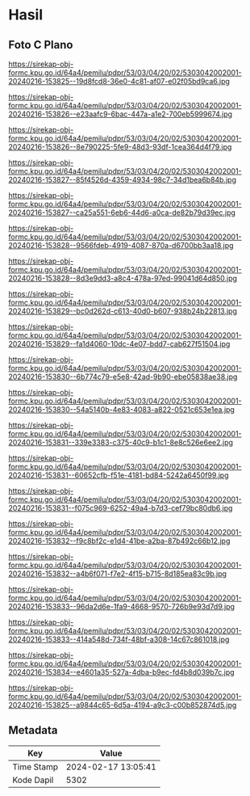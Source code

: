 # Hasil

## Foto C Plano

https://sirekap-obj-formc.kpu.go.id/64a4/pemilu/pdpr/53/03/04/20/02/5303042002001-20240216-153825--19d8fcd8-36e0-4c81-af07-e02f05bd9ca6.jpg

https://sirekap-obj-formc.kpu.go.id/64a4/pemilu/pdpr/53/03/04/20/02/5303042002001-20240216-153826--e23aafc9-6bac-447a-a1e2-700eb5999674.jpg

https://sirekap-obj-formc.kpu.go.id/64a4/pemilu/pdpr/53/03/04/20/02/5303042002001-20240216-153826--8e790225-5fe9-48d3-93df-1cea364d4f79.jpg

https://sirekap-obj-formc.kpu.go.id/64a4/pemilu/pdpr/53/03/04/20/02/5303042002001-20240216-153827--85f4526d-4359-4934-98c7-34d1bea6b84b.jpg

https://sirekap-obj-formc.kpu.go.id/64a4/pemilu/pdpr/53/03/04/20/02/5303042002001-20240216-153827--ca25a551-6eb6-44d6-a0ca-de82b79d39ec.jpg

https://sirekap-obj-formc.kpu.go.id/64a4/pemilu/pdpr/53/03/04/20/02/5303042002001-20240216-153828--9566fdeb-4919-4087-870a-d6700bb3aa18.jpg

https://sirekap-obj-formc.kpu.go.id/64a4/pemilu/pdpr/53/03/04/20/02/5303042002001-20240216-153828--8d3e9dd3-a8c4-478a-97ed-99041d64d850.jpg

https://sirekap-obj-formc.kpu.go.id/64a4/pemilu/pdpr/53/03/04/20/02/5303042002001-20240216-153829--bc0d262d-c613-40d0-b607-938b24b22813.jpg

https://sirekap-obj-formc.kpu.go.id/64a4/pemilu/pdpr/53/03/04/20/02/5303042002001-20240216-153829--fa1d4060-10dc-4e07-bdd7-cab627f51504.jpg

https://sirekap-obj-formc.kpu.go.id/64a4/pemilu/pdpr/53/03/04/20/02/5303042002001-20240216-153830--6b774c79-e5e8-42ad-9b90-ebe05838ae38.jpg

https://sirekap-obj-formc.kpu.go.id/64a4/pemilu/pdpr/53/03/04/20/02/5303042002001-20240216-153830--54a5140b-4e83-4083-a822-0521c653e1ea.jpg

https://sirekap-obj-formc.kpu.go.id/64a4/pemilu/pdpr/53/03/04/20/02/5303042002001-20240216-153831--339e3383-c375-40c9-b1c1-8e8c526e6ee2.jpg

https://sirekap-obj-formc.kpu.go.id/64a4/pemilu/pdpr/53/03/04/20/02/5303042002001-20240216-153831--60652cfb-f51e-4181-bd84-5242a6450f99.jpg

https://sirekap-obj-formc.kpu.go.id/64a4/pemilu/pdpr/53/03/04/20/02/5303042002001-20240216-153831--f075c969-6252-49a4-b7d3-cef79bc80db6.jpg

https://sirekap-obj-formc.kpu.go.id/64a4/pemilu/pdpr/53/03/04/20/02/5303042002001-20240216-153832--f9c8bf2c-e1d4-41be-a2ba-87b492c66b12.jpg

https://sirekap-obj-formc.kpu.go.id/64a4/pemilu/pdpr/53/03/04/20/02/5303042002001-20240216-153832--a4b6f071-f7e2-4f15-b715-8d185ea83c9b.jpg

https://sirekap-obj-formc.kpu.go.id/64a4/pemilu/pdpr/53/03/04/20/02/5303042002001-20240216-153833--96da2d6e-1fa9-4668-9570-726b9e93d7d9.jpg

https://sirekap-obj-formc.kpu.go.id/64a4/pemilu/pdpr/53/03/04/20/02/5303042002001-20240216-153833--414a548d-734f-48bf-a308-14c67c861018.jpg

https://sirekap-obj-formc.kpu.go.id/64a4/pemilu/pdpr/53/03/04/20/02/5303042002001-20240216-153834--e4601a35-527a-4dba-b9ec-fd4b8d039b7c.jpg

https://sirekap-obj-formc.kpu.go.id/64a4/pemilu/pdpr/53/03/04/20/02/5303042002001-20240216-153825--a9844c65-6d5a-4194-a9c3-c00b852874d5.jpg


## Metadata

| Key        | Value               |
| ---------- | ------------------- |
| Time Stamp | 2024-02-17 13:05:41 |
| Kode Dapil | 5302                |



